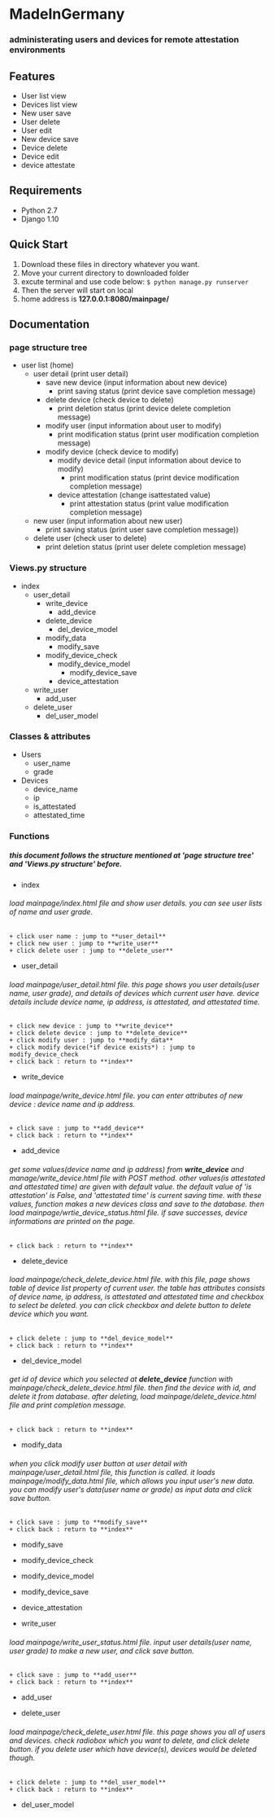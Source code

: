 MadeInGermany
================
### administerating users and devices for remote attestation environments

## Features
+ User list view
+ Devices list view
+ New user save
+ User delete
+ User edit
+ New device save
+ Device delete
+ Device edit
+ device attestate

## Requirements
+ Python 2.7
+ Django 1.10

## Quick Start
1. Download these files in directory whatever you want.
2. Move your current directory to downloaded folder
3. excute terminal and use code below:
`
$ python manage.py runserver
`
4. Then the server will start on local
5. home address is **127.0.0.1:8080/mainpage/**

## Documentation
### page structure tree
+ user list (home)
	+ user detail (print user detail)
		+ save new device (input information about new device)
			+ print saving status (print device save completion message)
		+ delete device (check device to delete)
			+ print deletion status (print device delete completion message)
		+ modify user (input information about user to modify)
			+ print modification status (print user modification completion message)
		+ modify device (check device to modify)
			+ modify device detail (input information about device to modify)
				+ print modification status (print device modification completion message)
			+ device attestation (change isattestated value)
				+ print attestation status (print value modification completion message)
	+ new user (input information about new user)
		+ print saving status (print user save completion message))
	+ delete user (check user to delete)
		+ print deletion status (print user delete completion message)

### Views.py structure
+ index
	+ user_detail
		+ write_device
			+ add_device
		+ delete_device
			+ del_device_model
		+ modify_data
			+ modify_save
		+ modify_device_check
			+ modify_device_model
				+ modify_device_save
			+ device_attestation
	+ write_user
		+ add_user
	+ delete_user
		+ del_user_model

### Classes & attributes
+ Users
	+ user_name
	+ grade
+ Devices
	+ device_name
	+ ip
	+ is_attestated
	+ attestated_time

### Functions
##### this document follows the structure mentioned at 'page structure tree' and 'Views.py structure' before.
+ index
###### load *mainpage/index.html* file and show user details. you can see user lists of name and user grade.
	+ click user name : jump to **user_detail**
	+ click new user : jump to **write_user**
	+ click delete user : jump to **delete_user**

+ user_detail
###### load *mainpage/user_detail.html* file. this page shows you user details(user name, user grade), and details of devices which current user have. device details include device name, ip address, is attestated, and attestated time.
	+ click new device : jump to **write_device**
	+ click delete device : jump to **delete_device**	
	+ click modify user : jump to **modify_data**	
	+ click modify device(*if device exists*) : jump to modify_device_check	
	+ click back : return to **index**

+ write_device
###### load *mainpage/write_device.html* file. you can enter attributes of new device : device name and ip address. 
	+ click save : jump to **add_device**
	+ click back : return to **index**

+ add_device
###### get some values(device name and ip address) from **write_device** and *manage/write_device.html* file with POST method. other values(is attestated and attestated time) are given with default value. the default value of 'is attestation' is False, and 'attestated time' is current saving time. with these values, function makes a new devices class and save to the database. then load *mainpage/wrtie_device_status.html* file. if save successes, device informations are printed on the page.
	+ click back : return to **index**

+ delete_device
###### load *mainpage/check_delete_device.html* file. with this file, page shows table of device list property of current user. the table has attributes consists of device name, ip address, is attestated and attestated time and checkbox to select be deleted. you can click checkbox and delete button to delete device which you want.
	+ click delete : jump to **del_device_model**
	+ click back : return to **index**

+ del_device_model
###### get id of device which you selected at **delete_device** function with *mainpage/check_delete_device.html* file. then find the device with id, and delete it from database. after deleting, load *mainpage/delete_device.html* file and print completion message.
	+ click back : return to **index**

+ modify_data
###### when you click modify user button at user detail with *mainpage/user_detail.html* file, this function is called. it loads *mainpage/modify_data.html* file, which allows you input user's new data. you can modify user's data(user name or grade) as input data and click save button.
	+ click save : jump to **modify_save**
	+ click back : return to **index**

+ modify_save

+ modify_device_check

+ modify_device_model

+ modify_device_save

+ device_attestation

+ write_user
###### load mainpage/write_user_status.html file. input user details(user name, user grade) to make a new user, and click save button.
	+ click save : jump to **add_user**
	+ click back : return to **index**

+ add_user

+ delete_user
###### load mainpage/check_delete_user.html file. this page shows you all of users and devices. check radiobox which you want to delete, and click delete button. if you delete user which have device(s), devices would be deleted though.
	+ click delete : jump to **del_user_model**
	+ click back : return to **index**

+ del_user_model